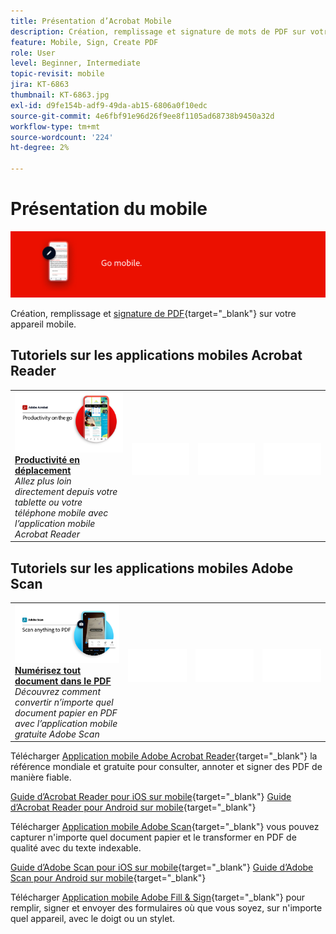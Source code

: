 ```yaml
---
title: Présentation d’Acrobat Mobile
description: Création, remplissage et signature de mots de PDF sur votre appareil mobile
feature: Mobile, Sign, Create PDF
role: User
level: Beginner, Intermediate
topic-revisit: mobile
jira: KT-6863
thumbnail: KT-6863.jpg
exl-id: d9fe154b-adf9-49da-ab15-6806a0f10edc
source-git-commit: 4e6fbf91e96d26f9ee8f1105ad68738b9450a32d
workflow-type: tm+mt
source-wordcount: '224'
ht-degree: 2%

---
```


# Présentation du mobile

![Image mobile Acrobat](../assets/Hero-Mobile.png)

Création, remplissage et [signature de PDF](https://www.adobe.com/fr/acrobat/online/sign-pdf.html){target="_blank"}  sur votre appareil mobile.

## Tutoriels sur les applications mobiles Acrobat Reader

<table style="table-layout:fixed">
<tr>
  <td>
    <a href="../getting-started/productivity.md">
      <img alt="Productivité en déplacement" src="../assets/Productivity_1280.png" />
    </a>
    <div>
     <a href="../getting-started/productivity.md"><strong>Productivité en déplacement</strong></a>
    </div>
    <em>Allez plus loin directement depuis votre tablette ou votre téléphone mobile avec l’application mobile Acrobat Reader</em>
    <br>
  </td>
  <td>
   <img alt="Espaceur" src="../assets/Whitespacer.png" />
    <div>
    <br>
  </td>
  <td>
   <img alt="Espaceur" src="../assets/Whitespacer.png" />
    <div>
    <br>
  </td>
   <td>
   <img alt="Espaceur" src="../assets/Whitespacer.png" />
    <div>
    <br>
  </td>
</tr>
</table>

## Tutoriels sur les applications mobiles Adobe Scan

<table style="table-layout:fixed">
<tr>
  <td>
    <a href="scan-mobile-app.md">
      <img alt="Numérisez tout document dans le PDF" src="../assets/Scanmobile.png" />
    </a>
    <div>
     <a href="scan-mobile-app.md"><strong>Numérisez tout document dans le PDF</strong></a>
    </div>
    <em>Découvrez comment convertir n’importe quel document papier en PDF avec l’application mobile gratuite Adobe Scan</em>
    <br>
  </td>
  <td>
   <img alt="Espaceur" src="../assets/Whitespacer.png" />
    <div>
    <br>
  </td>
  <td>
   <img alt="Espaceur" src="../assets/Whitespacer.png" />
    <div>
    <br>
  </td>
   <td>
   <img alt="Espaceur" src="../assets/Whitespacer.png" />
    <div>
    <br>
  </td>
</tr>
</table>

Télécharger [Application mobile Adobe Acrobat Reader](https://www.adobe.com/acrobat/mobile/acrobat-reader.html){target="_blank"} la référence mondiale et gratuite pour consulter, annoter et signer des PDF de manière fiable.

[Guide d’Acrobat Reader pour iOS sur mobile](https://www.adobe.com/devnet-docs/acrobat/ios/en/){target="_blank"}
[Guide d’Acrobat Reader pour Android sur mobile](https://www.adobe.com/devnet-docs/acrobat/android/en/){target="_blank"}

Télécharger [Application mobile Adobe Scan](https://www.adobe.com/acrobat/mobile/scanner-app.html){target="_blank"} vous pouvez capturer n&#39;importe quel document papier et le transformer en PDF de qualité avec du texte indexable.

[Guide d’Adobe Scan pour iOS sur mobile](https://www.adobe.com/devnet-docs/adobescan/ios/en/){target="_blank"}
[Guide d’Adobe Scan pour Android sur mobile](https://www.adobe.com/devnet-docs/adobescan/android/en/){target="_blank"}

Télécharger [Application mobile Adobe Fill &amp; Sign](https://www.adobe.com/acrobat/mobile/fill-sign-pdfs.html){target="_blank"} pour remplir, signer et envoyer des formulaires où que vous soyez, sur n&#39;importe quel appareil, avec le doigt ou un stylet.
